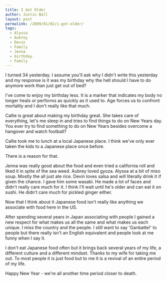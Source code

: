 ```yaml
---
title: I Got Older
author: Justin Ball
layout: post
permalink: /2009/01/02/i-got-older/
tags:
  - Alyssa
  - Aubrey
  - Devin
  - Family
  - Jenna
  - birthday.
  - Family
---
```

I turned 34 yesterday. I assume you'll ask why I didn't write this yesterday and my response is it was my birthday why the hell should I have to do anymore work than just get out of bed?

I've come to enjoy my birthday less. It is a marker that indicates my body no longer heals or performs as quickly as it used to. Age forces us to confront mortality and I don't really like that much.

Callie is great about making my birthday great. She takes care of everything, let's me sleep in and tries to find things to do on New Years day. You ever try to find something to do on New Years besides overcome a hangover and watch football?

Callie took me to lunch at a local Japanese place. I think we've only ever taken the kids to a Japanese place once before.

There is a reason for that.

Jenna was really good about the food and even tried a california roll and liked it in spite of the sea weed. Aubrey loved gyoza. Alyssa at a bit of miso soup. Mostly the all just ate rice. Devin loves salsa and will literally drink it if given the chance. I gave him some wasabi. He made a lot of faces and didn't really care much for it. I think I'll wait until he's older and can eat it on sushi. He didn't care much for pickled ginger either.

Now that I think about it Japanese food isn't really like anything we associate with food here in the US.

After spending several years in Japan associating with people I gained a new respect for what makes us all the same and what makes us each unique. I miss the country and the people. I still want to say 'Ganbatte!' to people but there really isn't an English equivalent and people look at me funny when I say it.

I don't eat Japanese food often but it brings back several years of my life, a different culture and a different mindset. Thanks to my wife for taking me out. To most people it is just food but to me it is a revival of an entire period of my life.

Happy New Year - we're all another time period closer to death.